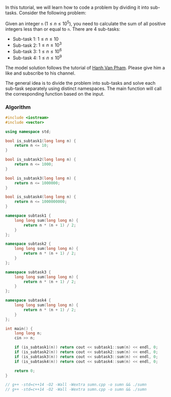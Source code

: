 In this tutorial, we will learn how to 
code a problem by dividing it into sub-tasks.
Consider the following problem:


Given an integer `n` ($1 \leq n \leq 10^5$), you need to calculate the sum of all positive integers less than or equal to `n`.
There are 4 sub-tasks:
- Sub-task 1: $1 \leq n \leq 10$
- Sub-task 2: $1 \leq n \leq 10^3$
- Sub-task 3: $1 \leq n \leq 10^6$
- Sub-task 4: $1 \leq n \leq 10^9$

The model solution follows the tutorial of [Hanh Van Pham](https://www.youtube.com/watch?v=3clQUr9Skw0&list=PLXSK7hGtCiHudz50Vbykh9zaR6HON1sIt&index=7). Please give him a like and subscribe to his channel.

The general idea is to divide the problem into sub-tasks and solve each sub-task separately using distinct namespaces. The main function will call the corresponding function based on the input.

### Algorithm
```cpp
#include <iostream>
#include <vector>

using namespace std;

bool is_subtask1(long long n) {
    return n <= 10;
}

bool is_subtask2(long long n) {
    return n <= 1000;
}

bool is_subtask3(long long n) {
    return n <= 1000000;
}

bool is_subtask4(long long n) {
    return n <= 1000000000;
}

namespace subtask1 {
    long long sum(long long n) {
        return n * (n + 1) / 2;
    }
};

namespace subtask2 {
    long long sum(long long n) {
        return n * (n + 1) / 2;
    }
};

namespace subtask3 {
    long long sum(long long n) {
        return n * (n + 1) / 2;
    }
};

namespace subtask4 {
    long long sum(long long n) {
        return n * (n + 1) / 2;
    }
};

int main() {
    long long n;
    cin >> n;

    if (is_subtask1(n)) return cout << subtask1::sum(n) << endl, 0;
    if (is_subtask2(n)) return cout << subtask2::sum(n) << endl, 0;
    if (is_subtask3(n)) return cout << subtask3::sum(n) << endl, 0;
    if (is_subtask4(n)) return cout << subtask4::sum(n) << endl, 0;

    return 0;
}

// g++ -std=c++14 -O2 -Wall -Wextra sumn.cpp -o sumn && ./sumn
// g++ -std=c++14 -O2 -Wall -Wextra sumn.cpp -o sumn && ./sumn
```